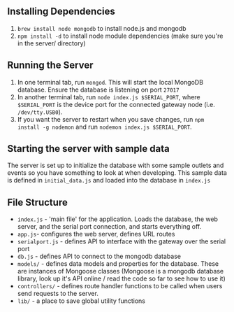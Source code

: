 ## Installing Dependencies
1. `brew install node mongodb` to install node.js and mongodb
2. `npm install -d` to install node module dependencies (make sure you're in the server/ directory)

## Running the Server
1. In one terminal tab, run `mongod`. This will start the local MongoDB database. Ensure the database is listening on port `27017`
2. In another terminal tab, run `node index.js $SERIAL_PORT`, where `$SERIAL_PORT` is the device port for the connected gateway node (i.e. `/dev/tty.USB0`).
3. If you want the server to restart when you save changes, run `npm install -g nodemon` and run `nodemon index.js $SERIAL_PORT`.

## Starting the server with sample data
The server is set up to initialize the database with some sample outlets and events so you have something to look at when developing. This sample data is defined in `initial_data.js` and loaded into the database in `index.js`

## File Structure
- `index.js` - 'main file' for the application. Loads the database, the web server, and the serial port connection, and starts everything off.
- `app.js`- configures the web server, defines URL routes
- `serialport.js` - defines API to interface with the gateway over the serial port
- `db.js` - defines API to connect to the mongodb database
- `models/` - defines data models and properties for the database. These are instances of Mongoose classes (Mongoose is a mongodb database library, look up it's API online / read the code so far to see how to use it)
- `controllers/` - defines route handler functions to be called when users send requests to the server.
- `lib/` - a place to save global utility functions
